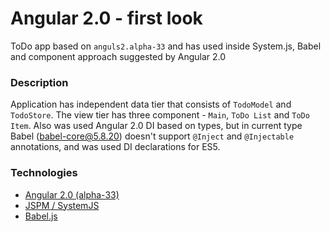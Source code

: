 # Angular 2.0 - first look

ToDo app based on `anguls2.alpha-33` and has used inside System.js, Babel and component approach suggested by Angular 2.0

### Description

Application has independent data tier that consists of `TodoModel` and `TodoStore`.
The view tier has three component - `Main`, `ToDo List` and `ToDo Item`.
Also was used Angular 2.0 DI based on types, but in current type Babel (babel-core@5.8.20)
doesn't support `@Inject` and `@Injectable` annotations, and was used DI declarations for ES5.

### Technologies

* [Angular 2.0 (alpha-33)](https://angular.io/)
* [JSPM / SystemJS](http://jspm.io/)
* [Babel.js](https://babeljs.io/)


